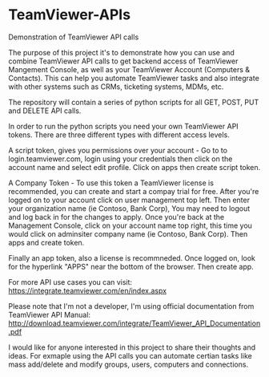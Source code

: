 # TeamViewer-APIs
Demonstration of TeamViewer API calls 

The purpose of this project it's to demonstrate how you can use and combine TeamViewer API calls to get backend access of TeamViewer Mangement Console, as well as your TeamViewer Account (Computers & Contacts). This can help you automate TeamViewer tasks and also integrate with other systems such as CRMs, ticketing systems, MDMs, etc. 

The repository will contain a series of python scripts for all GET, POST, PUT and DELETE API calls.  

In order to run the python scripts you need your own TeamViewer API tokens. There are three different types with different access levels. 

A script token, gives you permissions over your account - Go to to login.teamviewer.com, login using your credentials then click on the account name and select edit profile. Click on apps then create script token. 

A Company Token - To use this token a TeamViewer license is recommended, you can create and start a compay trial for free. After you're logged on to your account click on user management top left. Then enter your organization name (ie Contoso, Bank Corp), You may need to logout and log back in for the changes to apply. Once you're back at the Management Console, click on your account name top right, this time you would click on adminsiter company name (ie Contoso, Bank Corp). Then apps and create token.

Finally an app token, also a license is recommneded. Once logged on, look for the hyperlink "APPS" near the bottom of the browser. Then create app. 

For more API use cases you can visit: 
https://integrate.teamviewer.com/en/index.aspx

Please note that I'm not a developer, I'm using official documentation from TeamViewer API Manual:
http://download.teamviewer.com/integrate/TeamViewer_API_Documentation.pdf

I would like for anyone interested in this project to share their thoughts and ideas. For exmaple using the API calls you can automate certian tasks like mass add/delete and modify groups, users, computers and connections.
